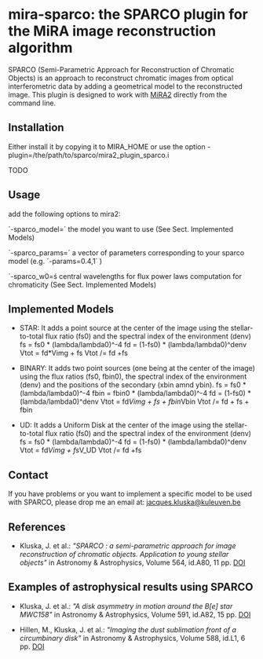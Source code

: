 # mira-sparco: the SPARCO plugin for the MiRA image reconstruction algorithm

SPARCO (Semi-Parametric Approach for Reconstruction of Chromatic Objects) is
an approach to reconstruct chromatic images from optical interferometric data
by adding a geometrical model to the reconstructed image.
This plugin is designed to work with [MiRA2](https://github.com/emmt/MiRA) directly from the command line.

## Installation

Either install it by copying it to MIRA_HOME or use the option
-plugin=/the/path/to/sparco/mira2_plugin_sparco.i

TODO

## Usage

add the following options to mira2:

´-sparco_model=´     the model you want to use (See Sect. Implemented Models)

´-sparco_params=´    a vector of parameters corresponding to your sparco model (e.g. ´-params=0.4,1´ )

´-sparco_w0=ś        central wavelengths for flux power laws computation for chromaticity (See Sect. Implemented Models)

## Implemented Models

* STAR: It adds a point source at the center of the image using the stellar-to-total flux ratio (fs0) and the spectral index of the environment (denv)
fs = fs0 * (lambda/lambda0)^-4
fd = (1-fs0) * (lambda/lambda0)^denv
Vtot = fd*Vimg + fs
Vtot /= fd +fs

* BINARY: It adds two point sources (one being at the center of the image) using the flux ratios (fs0, fbin0), the spectral index of the environment (denv) and the positions of the secondary (xbin amnd ybin).
fs = fs0 * (lambda/lambda0)^-4
fbin = fbin0 * (lambda/lambda0)^-4
fd = (1-fs0) * (lambda/lambda0)^denv
Vtot = fd*Vimg + fs + fbin*Vbin
Vtot /= fd + fs + fbin

* UD: It adds a Uniform Disk at the center of the image using the stellar-to-total flux ratio (fs0) and the spectral index of the environment (denv)
fs = fs0 * (lambda/lambda0)^-4
fd = (1-fs0) * (lambda/lambda0)^denv
Vtot = fd*Vimg + fs*V_UD
Vtot /= fd +fs


## Contact

If you have problems or you want to implement a specific model to be used with SPARCO,
please drop me an email at: jacques.kluska@kuleuven.be

## References

* Kluska, J. et al.: *"SPARCO : a semi-parametric approach for image reconstruction of chromatic objects. Application to young stellar objects"* in Astronomy & Astrophysics, Volume 564, id.A80, 11 pp. [DOI](https://ui.adsabs.harvard.edu/link_gateway/2014A&A...564A..80K/doi:10.1051/0004-6361/201322926)

## Examples of astrophysical results using SPARCO

* Kluska, J. et al.: *"A disk asymmetry in motion around the B[e] star MWC158"* in
    Astronomy & Astrophysics, Volume 591, id.A82, 15 pp. [DOI](https://ui.adsabs.harvard.edu/link_gateway/2016A&A...591A..82K/doi:10.1051/0004-6361/201527924)

* Hillen, M., Kluska, J. et al.: *"Imaging the dust sublimation front of a circumbinary disk"* in Astronomy & Astrophysics, Volume 588, id.L1, 6 pp. [DOI](https://ui.adsabs.harvard.edu/link_gateway/2016A&A...588L...1H/doi:10.1051/0004-6361/201628125)
